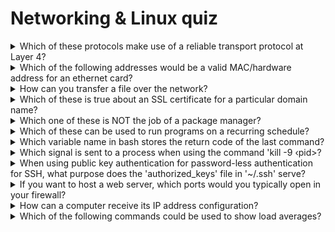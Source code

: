 # Networking & Linux quiz

<details>
<summary>Which of these protocols make use of a reliable transport protocol at Layer 4?</summary>

- HTTP
- NTP
- DHCP
- HTTPS


</details>

<details>

<summary>Which of the following addresses would be a valid MAC/hardware address for an ethernet card?</summary>

- FF:FF:FF:FF:FF:FF
- 00:1F:22:01:23:45
- 00:1G:22:01:23:45
- AAAA:1111::2222


</details>

<details>

<summary>How can you transfer a file over the network?</summary>

- nice
- rsync
- nc
- scp

</details>

<details>
<summary>Which of these is true about an SSL certificate for a particular domain name?</summary>

- The certificate includes the DNS Server information for the domain name
- The certificate includes the digital signature of the certificate authority (CA)signing the key
- The certificate includes a list of revoked certificates for the domain
- The certificate includes the public key associated with the domain


</details>

<details>
<summary>Which one of these is NOT the job of a package manager?</summary>

- Download packages
- Resolve dependencies 
- Upload packages to a repository
- Search in a repository


</details>

<details>
<summary>Which of these can be used to run programs on a recurring schedule?</summary>

- scheduler 
- jobman
- cron
- systemd 

</details>

<details>
<summary>Which variable name in bash stores the return code of the last command?</summary>


- $SRET_CODE
- $RETURN
- $$
- $?

</details>

<details>
<summary>Which signal is sent to a process when using the command 'kill -9 ‹pid>?</summary>


- SIGQUIT
- SIGABRT
- SIGKILL
- SIGTERM

</details>

<details>
<summary>When using public key authentication for password-less authentication for SSH, what purpose does the 'authorized_keys' file in '~/.ssh' serve?</summary>

- The file stores the public keys of the users allowed to SSH into the server
- The file stores the public key of SSH
- The file stores the private key for the SSH Server
- The file stores the private keys of the users allowed to SSH into the server 


</details>

<details>
<summary>If you want to host a web server, which ports would you typically open in your firewall?</summary>

- 80
- 8080
- 443
- 56

</details>

<details>
<summary>How can a computer receive its IP address configuration?</summary>

- NTP
- ARP
- DNS
- DHCP

</details>

<details>
<summary>Which of the following commands could be used to show load averages?</summary>

- ps aux 
- cat /proc/cpuinfo 
- top 
- uptime 

</details>
